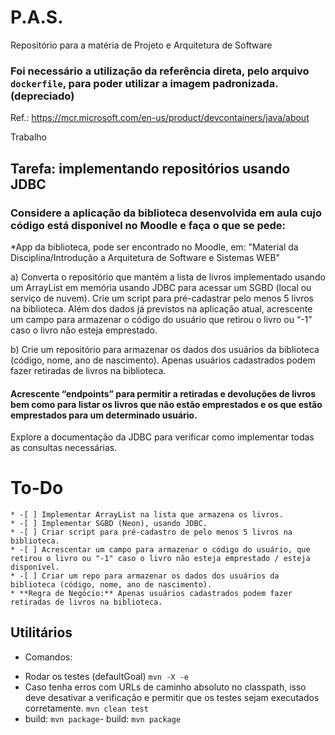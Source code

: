 # P.A.S.
Repositório para a matéria de Projeto e Arquitetura de Software


### Foi necessário a utilização da referência direta, pelo arquivo `dockerfile`, para poder utilizar a imagem padronizada. (depreciado)

Ref.: https://mcr.microsoft.com/en-us/product/devcontainers/java/about

Trabalho

## Tarefa: implementando repositórios usando JDBC

### Considere a aplicação da biblioteca desenvolvida em aula cujo código está disponível no Moodle e faça o que se pede:
*App da biblioteca, pode ser encontrado no Moodle, em: "Material da Disciplina/Introdução a Arquitetura de Software e Sistemas WEB"

a) Converta o repositório que mantém a lista de livros implementado usando um ArrayList em memória usando JDBC para acessar um SGBD (local ou serviço de nuvem). Crie um script para pré-cadastrar pelo menos 5 livros na biblioteca. Além dos dados já previstos na aplicação atual, acrescente um campo para armazenar o código do usuário que retirou o livro ou “-1” caso o livro não esteja emprestado.

b) Crie um repositório para armazenar os dados dos usuários da biblioteca (código, nome, ano de nascimento). Apenas usuários cadastrados podem fazer retiradas de livros na biblioteca.

#### Acrescente “endpoints” para permitir a retiradas e devoluções de livros bem como para listar os livros que não estão emprestados e os que estão emprestados para um determinado usuário.

Explore a documentação da JDBC para verificar como implementar todas as consultas necessárias.

# To-Do

    * -[ ] Implementar ArrayList na lista que armazena os livros.
    * -[ ] Implementar SGBD (Neon), usando JDBC.
    * -[ ] Criar script para pré-cadastro de pelo menos 5 livros na biblioteca.
    * -[ ] Acrescentar um campo para armazenar o código do usuário, que retirou o livro ou "-1" caso o livro não esteja emprestado / esteja disponível.
    * -[ ] Criar um repo para armazenar os dados dos usuários da biblioteca (código, nome, ano de nascimento).
    * **Regra de Negócio:** Apenas usuários cadastrados podem fazer retiradas de livros na biblioteca.

## Utilitários

* Comandos:
- Rodar os testes (defaultGoal) `mvn -X -e`
- Caso tenha erros com URLs de caminho absoluto no classpath, isso deve desativar a verificação e permitir que os testes sejam executados corretamente. `mvn clean test`
- build: `mvn package`- build: `mvn package`

